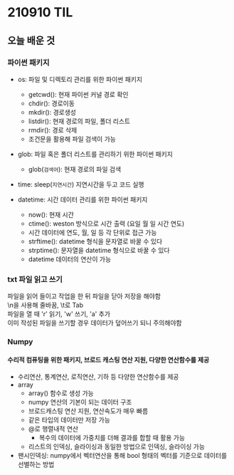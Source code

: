 # 210910 TIL

## 오늘 배운 것

### 파이썬 패키지

- os: 파일 및 디렉토리 관리를 위한 파이썬 패키지
    - getcwd(): 현재 파이썬 커널 경로 확인
    - chdir(): 경로이동
    - mkdir(): 경로생성
    - listdir(): 현재 경로의 파일, 폴더 리스트
    - rmdir(): 경로 삭제
    - 조건문을 활용해 파일 검색이 가능

- glob: 파일 혹은 폴더 리스트를 관리하기 위한 파이썬 패키지
    - glob(`검색어`): 현재 경로의 파일 검색

- time: sleep(`지연시간`) 지연시간을 두고 코드 실행

- datetime: 시간 데이터 관리를 위한 파이썬 패키지
    - now(): 현재 시간
    - ctime(): weston 방식으로 시간 출력 (요일 월 일 시간 연도)
    - 시간 데이터에 연도, 월, 일 등 각 단위로 접근 가능
    - strftime(): datetime 형식을 문자열로 바꿀 수 있다
    - strptime(): 문자열을 datetime 형식으로 바꿀 수 있다
    - datetime 데이터의 연산이 가능

### txt 파일 읽고 쓰기

파일을 읽어 들이고 작업을 한 뒤 파일을 닫아 저장을 해야함  
\n을 사용해 줄바꿈, \t로 Tab  
파일을 열 때 'r' 읽기, 'w' 쓰기, 'a' 추가  
이미 작성된 파일을 쓰기할 경우 데이터가 덮어쓰기 되니 주의해야함

### Numpy
#### 수리적 컴퓨팅을 위한 패키지, 브로드 캐스팅 연산 지원, 다양한 연산함수를 제공

- 수리연산, 통계연산, 로직연산, 기하 등 다양한 연산함수를 제공
- array
    - array() 함수로 생성 가능
    - numpy 연산의 기본이 되는 데이터 구조
    - 브로드캐스팅 연산 지원, 연산속도가 매우 빠름
    - 같은 타입의 데이터만 저장 가능
    - @로 행렬내적 연산
        - 복수의 데이터에 가중치를 더해 결과를 합할 때 활용 가능
    - 리스트의 인덱싱, 슬라이싱과 동일한 방법으로 인덱싱, 슬라이싱 가능
- 팬시인덱싱: numpy에서 벡터연산을 통해 bool 형태의 벡터를 기준으로 데이터를 선별하는 방법

